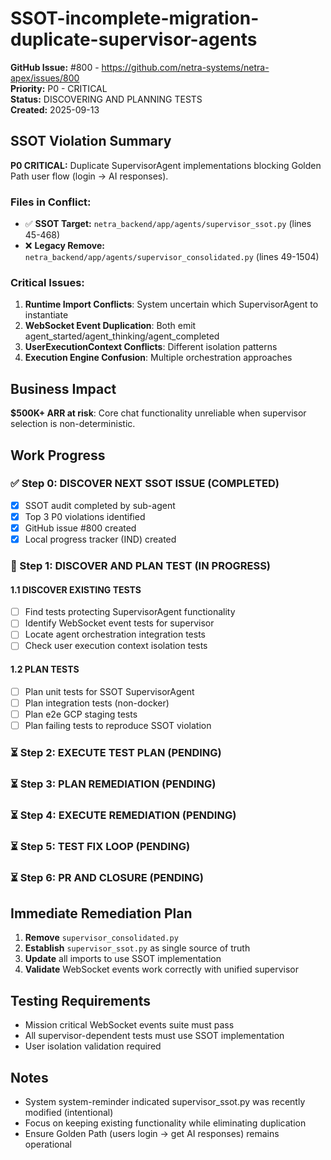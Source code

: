 # SSOT-incomplete-migration-duplicate-supervisor-agents

**GitHub Issue:** #800 - https://github.com/netra-systems/netra-apex/issues/800  
**Priority:** P0 - CRITICAL  
**Status:** DISCOVERING AND PLANNING TESTS  
**Created:** 2025-09-13

## SSOT Violation Summary

**P0 CRITICAL:** Duplicate SupervisorAgent implementations blocking Golden Path user flow (login → AI responses).

### Files in Conflict:
- ✅ **SSOT Target:** `netra_backend/app/agents/supervisor_ssot.py` (lines 45-468)
- ❌ **Legacy Remove:** `netra_backend/app/agents/supervisor_consolidated.py` (lines 49-1504)

### Critical Issues:
1. **Runtime Import Conflicts**: System uncertain which SupervisorAgent to instantiate
2. **WebSocket Event Duplication**: Both emit agent_started/agent_thinking/agent_completed 
3. **UserExecutionContext Conflicts**: Different isolation patterns
4. **Execution Engine Confusion**: Multiple orchestration approaches

## Business Impact
**$500K+ ARR at risk**: Core chat functionality unreliable when supervisor selection is non-deterministic.

## Work Progress

### ✅ Step 0: DISCOVER NEXT SSOT ISSUE (COMPLETED)
- [x] SSOT audit completed by sub-agent
- [x] Top 3 P0 violations identified
- [x] GitHub issue #800 created
- [x] Local progress tracker (IND) created

### 🔄 Step 1: DISCOVER AND PLAN TEST (IN PROGRESS)
#### 1.1 DISCOVER EXISTING TESTS
- [ ] Find tests protecting SupervisorAgent functionality
- [ ] Identify WebSocket event tests for supervisor
- [ ] Locate agent orchestration integration tests
- [ ] Check user execution context isolation tests

#### 1.2 PLAN TESTS
- [ ] Plan unit tests for SSOT SupervisorAgent
- [ ] Plan integration tests (non-docker)
- [ ] Plan e2e GCP staging tests
- [ ] Plan failing tests to reproduce SSOT violation

### ⏳ Step 2: EXECUTE TEST PLAN (PENDING)
### ⏳ Step 3: PLAN REMEDIATION (PENDING)
### ⏳ Step 4: EXECUTE REMEDIATION (PENDING)
### ⏳ Step 5: TEST FIX LOOP (PENDING)
### ⏳ Step 6: PR AND CLOSURE (PENDING)

## Immediate Remediation Plan
1. **Remove** `supervisor_consolidated.py` 
2. **Establish** `supervisor_ssot.py` as single source of truth
3. **Update** all imports to use SSOT implementation
4. **Validate** WebSocket events work correctly with unified supervisor

## Testing Requirements
- Mission critical WebSocket events suite must pass
- All supervisor-dependent tests must use SSOT implementation  
- User isolation validation required

## Notes
- System system-reminder indicated supervisor_ssot.py was recently modified (intentional)
- Focus on keeping existing functionality while eliminating duplication
- Ensure Golden Path (users login → get AI responses) remains operational